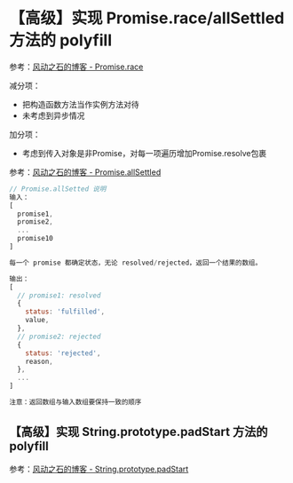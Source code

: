 # 【高级】实现 Promise.race/allSettled 方法的 polyfill

参考：[风动之石的博客 - Promise.race](https://blog.windstone.cc/es6/polyfill/promise/promise-race.html)

减分项：

- 把构造函数方法当作实例方法对待
- 未考虑到异步情况

加分项：

- 考虑到传入对象是非Promise，对每一项遍历增加Promise.resolve包裹

参考：[风动之石的博客 - Promise.allSettled](https://blog.windstone.cc/es6/polyfill/promise/promise-allSettled.html)

```js
// Promise.allSetted 说明
输入：
[
  promise1,
  promise2,
  ...
  promise10
]

每一个 promise 都确定状态，无论 resolved/rejected，返回一个结果的数组。

输出：
[
  // promise1: resolved
  {
    status: 'fulfilled',
    value,
  },
  // promise2: rejected
  {
    status: 'rejected',
    reason,
  },
  ...
]

注意：返回数组与输入数组要保持一致的顺序
```

## 【高级】实现 String.prototype.padStart 方法的 polyfill

参考：[风动之石的博客 - String.prototype.padStart](https://blog.windstone.cc/es6/polyfill/string/padStart.html)
